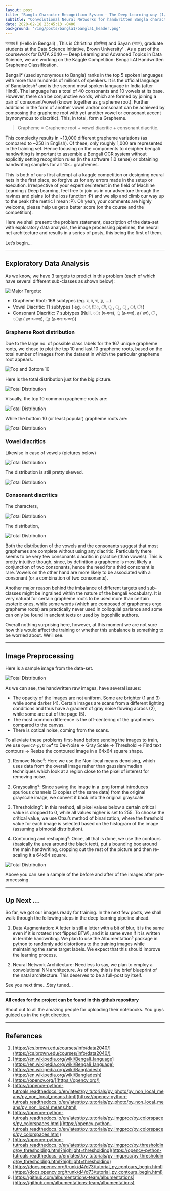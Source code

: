 ```yaml
---
layout: post
title: "Bangla Character Recognition System — The Deep Learning way (1/n)"
subtitle: "Convolutional Neural Networks for handwritten Bangla character recognition."
date: 2020-02-18 23:45:13 -0400
background: '/img/posts/bangla1/bangla1_header.png'
---
```


নমস্কার !! (Hello in Bengali) , This is Christina (ক্রিস্টিনা) and Sayan (সায়ন), graduate students at the Data Science Initiative, Brown University¹ . As a part of the coursework for DATA 2040 — Deep Learning and Advanced Topics in Data Science, we are working on the Kaggle Competition: Bengali.AI Handwritten Grapheme Classification.

Bengali² (used synonymous to Bangla) ranks in the top 5 spoken languages with more than hundreds of millions of speakers. It is the official language of Bangladesh³ and is the second most spoken language in India (after Hindi). The language has a total of 40 consonants and 10 vowels at its base. However, there can be conjunctive words, which are formed by joining a pair of consonant/vowel (known together as grapheme root). Further additions in the form of another vowel and/or consonant can be achieved by composing the grapheme root with yet another vowel or consonant accent (synonymous to diacritic). This, in total, form a Grapheme.

> Grapheme = Grapheme root + vowel diacritic + consonant diacritic.

This complexity results in ~13,000 different grapheme variations (as compared to ~250 in English). Of these, only roughly 1,000 are represented in the training set. Hence focusing on the components to decipher bengali handwriting is important to assemble a Bengali OCR system without explicitly setting recognition rules (in the software 1.0 sense) or obtaining handwriting samples for all 10k+ graphemes.

This is both of ours first attempt at a kaggle competition or designing neural nets in the first place, so forgive us for any errors made in the setup or execution. Irrespective of your expertise/interest in the field of Machine Learning / Deep Learning, feel free to join us in our adventure through the ravines and plains (of the loss function :P) and we slip and climb our way up to the peak (the metric I mean :P). Oh yeah, your comments are highly welcome, please help us get a better score (on the course and the competition).

Here we shall present: the problem statement, description of the data-set with exploratory data analysis, the image processing pipelines, the neural net architecture and results in a series of posts, this being the first of them.

Let’s begin…

-------------------------------------------------------------------------------

## Exploratory Data Analysis ##

As we know, we have 3 targets to predict in this problem (each of which have several different sub-classes as shown below):

 <img align="left" src="/img/posts/bangla1/bangla1_classdist.png">

Major Targets:

* Grapheme Root: 168 subtypes (eg. দ্ব, ন, ল্ড, ক্ল, …)
* Vowel Diacritic: 11 subtypes ( eg. ◌া, ি◌, ◌ী, ◌ু , ◌ূ , ◌ৃ , ◌া, ◌ৗ )
* Consonant Diacritic: 7 subtypes (Null, ◌্য (য-ফলা), ◌্র (র-ফলা), র্ ( রফ), ◌ঁ , ◌র্্য ( রফ য-ফলা), ◌্র্য (র-ফলা য-ফলা))


### Grapheme Root distribution ###

Due to the large no. of possible class labels for the 167 unique grapheme roots, we chose to plot the top 10 and last 10 grapheme roots, based on the total number of images from the dataset in which the particular grapheme root appears.

 <img src="href:/reach2sayan/quantum_musings/blob/gh-pages/img/posts/bangla1/bangla1_top10.png" alt="Top and Bottom 10" class="center"> 
 
 Here is the total distribution just for the big picture.
 
 <img src="/img/posts/bangla1/bangla1_totdist.png" alt="Total Distribution" class="center"> 
 
 
Visually, the top 10 common grapheme roots are:

 <img src="/img/posts/bangla1/bangla1_top10_img.png" alt="Total Distribution" class="center"> 
 
 While the bottom 10 (or least popular) grapheme roots are:

 <img src="/img/posts/bangla1/bangla1_bot10_img.png" alt="Total Distribution" class="center"> 
 
### Vowel diacritics ###

Likewise in case of vowels (pictures below)

 <img src="/img/posts/bangla1/bangla1_vowel_img.png" alt="Total Distribution" class="center"> 
 
The distribution is still pretty skewed.

 <img src="/img/posts/bangla1/bangla1_voweldist.png" alt="Total Distribution" class="center"> 
 
 ### Consonant diacritics ###
 
 The characters,
 
  <img src="/img/posts/bangla1/bangla1_consonant_img.png" alt="Total Distribution" class="center">
  
 The distribution,
 
 <img src="/img/posts/bangla1/bangla1_consonantdist.png" alt="Total Distribution" class="center">
 
 Both the distribution of the vowels and the consonants suggest that most graphemes are complete without using any diacritic. Particularly there seems to be very few consonants diacritic in practice (than vowels). This is pretty intuitive though, since, by definition a grapheme is most likely a conjunction of two consonants, hence the need for a third consonant is rare. Vowels on the other hand are more likely to be associated with a consonant (or a combination of two consonants).
 
 Another major reason behind the imbalance of different targets and sub-classes might be ingrained within the nature of the bengali vocabulary. It is very natural for certain grapheme roots to be used more than certain esoteric ones, while some words (which are composed of graphemes ergo grapheme roots) are practically never used in colloquial parlance and some can only be found in ancient texts or used by logophilic authors.
 
 Overall nothing surprising here, however, at this moment we are not sure how this would affect the training or whether this unbalance is something to be worried about. We’ll see.

-------------------------------------------------------------------------------

## Image Preprocessing ##

Here is a sample image from the data-set.

 <img src="/img/posts/bangla1/bangla1_sample.png" alt="Total Distribution" class="center">
 
As we can see, the handwritten raw images, have several issues:

* The opacity of the images are not uniform. Some are brighter (1 and 3) while some darker (4). Certain images are scans from a different lighting conditions and thus have a gradient of gray noise flowing across (2), while some are out of the page (5).
* The most common difference is the off-centering of the graphemes compared to the canvas.
* There is optical noise, coming from the scans.

To alleviate these problems first-hand before sending the images to train, we use ``OpenCV-python``⁴ to De-Noise -> Gray Scale -> Threshold -> Find text contours -> Resize the contoured image in a 64x64 square shape.

1. Remove Noise⁵: 
Here we use the Non-local means denoising, which uses data from the overall image rather than gaussian/median techniques which look at a region close to the pixel of interest for removing noise.

2. Grayscaling⁶:
Since saving the image in a .png format introduces spurious channels (3 copies of the same data) from the original grayscale image, we convert it back into the original grayscale.

3. Thresholding⁷:
In this method, all pixel values below a certain critical value is dropped to 0, while all values higher is set to 255. To choose the critical value, we use Otsu’s method of binarization, where the threshold value for each image is selected based on the histogram of the image (assuming a bimodal distribution).

4. Contouring and reshaping⁸:
Once, all that is done, we use the contours (basically the area around the black text), put a bounding box around the main handwriting, cropping out the rest of the picture and then re-scaling it a 64x64 square.

  <img src="/img/posts/bangla1/bangla1_beforeafter.png" alt="Total Distribution" class="center">
  
Above you can see a sample of the before and after of the images after pre-processing.

-------------------------------------------------------------------------------

## Up Next ... ##

So far, we got our images ready for training. In the next few posts, we shall walk-through the following steps in the deep learning pipeline ahead.

1. Data Augmentation: 
A letter is still a letter with a bit of blur, it is the same even if it is rotated (not flipped BTW), and it is same even if it is written in terrible handwriting.
We plan to use the Albumentation⁹ package in python to randomly add distortions to the training images while maintaining the same target labels. We expect that this should improve the learning process.

2. Neural Network Architecture:
Needless to say, we plan to employ a convolutional NN architecture. As of now, this is the brief blueprint of the natal architecture. This deserves to be a full-post by itself.

See you next time…Stay tuned…

-------------------------------------------------------------------------------

**All codes for the project can be found in this [github](https://github.com/reach2sayan/Bengali-Grapheme_DATA2040) repository**

Shout out to all the amazing people for uploading their notebooks. You guys guided us in the right direction.

-------------------------------------------------------------------------------

## References ##

1. [https://cs.brown.edu/courses/info/data2040/](https://cs.brown.edu/courses/info/data2040/)
2. [https://en.wikipedia.org/wiki/Bengali_language](https://en.wikipedia.org/wiki/Bengali_language)
3. [https://en.wikipedia.org/wiki/Bangladesh](https://en.wikipedia.org/wiki/Bangladesh)
4. [https://opencv.org/](https://opencv.org/)
5. [https://opencv-python-tutroals.readthedocs.io/en/latest/py_tutorials/py_photo/py_non_local_means/py_non_local_means.html](https://opencv-python-tutroals.readthedocs.io/en/latest/py_tutorials/py_photo/py_non_local_means/py_non_local_means.html)
6. [https://opencv-python-tutroals.readthedocs.io/en/latest/py_tutorials/py_imgproc/py_colorspaces/py_colorspaces.html](https://opencv-python-tutroals.readthedocs.io/en/latest/py_tutorials/py_imgproc/py_colorspaces/py_colorspaces.html)
7. [https://opencv-python-tutroals.readthedocs.io/en/latest/py_tutorials/py_imgproc/py_thresholding/py_thresholding.html?highlight=thresholding](https://opencv-python-tutroals.readthedocs.io/en/latest/py_tutorials/py_imgproc/py_thresholding/py_thresholding.html?highlight=thresholding)
8. [https://docs.opencv.org/trunk/d4/d73/tutorial_py_contours_begin.html](https://docs.opencv.org/trunk/d4/d73/tutorial_py_contours_begin.html)
9. [https://github.com/albumentations-team/albumentations](https://github.com/albumentations-team/albumentations)

 
 
 
